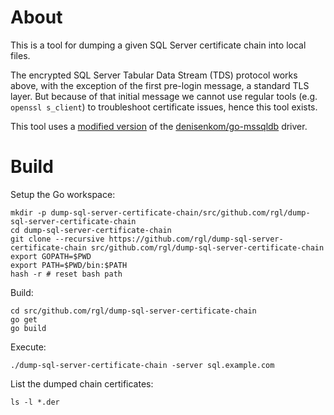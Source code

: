 # About

This is a tool for dumping a given SQL Server certificate chain into local files.

The encrypted SQL Server Tabular Data Stream (TDS) protocol works above, with the exception of the first pre-login message, a standard TLS layer. But because of that initial message we cannot use regular tools (e.g. `openssl s_client`) to troubleshoot certificate issues, hence this tool exists.

This tool uses a [modified version](https://github.com/rgl/dump-sql-server-certificate-chain-go-mssqldb) of the [denisenkom/go-mssqldb](https://github.com/denisenkom/go-mssqldb) driver.

# Build

Setup the Go workspace:

	mkdir -p dump-sql-server-certificate-chain/src/github.com/rgl/dump-sql-server-certificate-chain
	cd dump-sql-server-certificate-chain
	git clone --recursive https://github.com/rgl/dump-sql-server-certificate-chain src/github.com/rgl/dump-sql-server-certificate-chain
	export GOPATH=$PWD
	export PATH=$PWD/bin:$PATH
	hash -r # reset bash path

Build:

	cd src/github.com/rgl/dump-sql-server-certificate-chain
	go get
	go build

Execute:

    ./dump-sql-server-certificate-chain -server sql.example.com

List the dumped chain certificates:

    ls -l *.der
